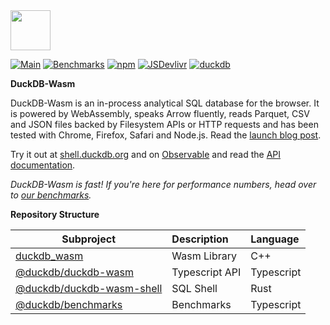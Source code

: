 <img src="https://cdn.jsdelivr.net/npm/@duckdb/duckdb-wasm@latest/dist/img/duckdb_wasm.svg" height="64">

[![Main](https://github.com/duckdb/duckdb-wasm/actions/workflows/main.yml/badge.svg)](https://github.com/duckdb/duckdb-wasm/actions/workflows/main.yml)
[![Benchmarks](https://github.com/duckdb/duckdb-wasm/actions/workflows/benchmarks.yml/badge.svg)](https://github.com/duckdb/duckdb-wasm/actions/workflows/benchmarks.yml)
[![npm](https://img.shields.io/npm/v/@duckdb/duckdb-wasm?logo=npm)](https://www.npmjs.com/package/@duckdb/duckdb-wasm/v/latest)
[![JSDevlivr](https://data.jsdelivr.com/v1/package/npm/@duckdb/duckdb-wasm/badge?style=rounded)](https://www.jsdelivr.com/package/npm/@duckdb/duckdb-wasm)
[![duckdb](https://cdn.jsdelivr.net/npm/@duckdb/duckdb-wasm@latest/dist/img/duckdb_version_badge.svg)](https://github.com/duckdb/duckdb)

**DuckDB-Wasm**

DuckDB-Wasm is an in-process analytical SQL database for the browser. It is powered by WebAssembly, speaks Arrow fluently, reads Parquet, CSV and JSON files backed by Filesystem APIs or HTTP requests and has been tested with Chrome, Firefox, Safari and Node.js. Read the [launch blog post](https://duckdb.org/2021/10/29/duckdb-wasm.html).

Try it out at [shell.duckdb.org](https://shell.duckdb.org) and on [Observable](https://observablehq.com/@cmudig/duckdb) and read the [API documentation](https://shell.duckdb.org/docs/modules/index.html).

_DuckDB-Wasm is fast! If you're here for performance numbers, head over to [our benchmarks](https://shell.duckdb.org/versus)._

**Repository Structure**

| Subproject                                               | Description    | Language   |
| -------------------------------------------------------- | :------------- | :--------- |
| [duckdb_wasm](/lib)                                      | Wasm Library   | C++        |
| [@duckdb/duckdb-wasm](/packages/duckdb-wasm)             | Typescript API | Typescript |
| [@duckdb/duckdb-wasm-shell](/packages/duckdb-wasm-shell) | SQL Shell      | Rust       |
| [@duckdb/benchmarks](/packages/benchmarks)               | Benchmarks     | Typescript |
